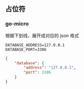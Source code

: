 ## 占位符

### go-micro

根据下划线，展开成对应的 json 格式

```env
DATABASE_ADDRESS=127.0.0.1
DATABASE_PORT=3306
```

```json
{
    "database": {
        "address": "127.0.0.1",
        "port": 3306
    }
}
```
